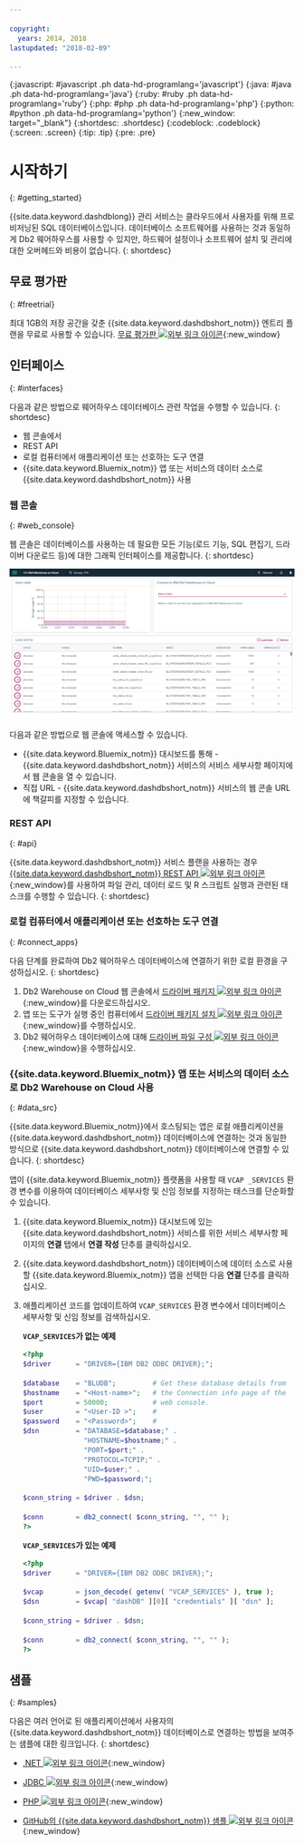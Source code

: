 ```yaml
---

copyright:
  years: 2014, 2018
lastupdated: "2018-02-09"

---
```


<!-- Attribute definitions --> 
{:javascript: #javascript .ph data-hd-programlang='javascript'}
{:java: #java .ph data-hd-programlang='java'}
{:ruby: #ruby .ph data-hd-programlang='ruby'}
{:php: #php .ph data-hd-programlang='php'}
{:python: #python .ph data-hd-programlang='python'}
{:new_window: target="_blank"}
{:shortdesc: .shortdesc}
{:codeblock: .codeblock}
{:screen: .screen}
{:tip: .tip}
{:pre: .pre}

# 시작하기
{: #getting_started}

{{site.data.keyword.dashdblong}} 관리 서비스는 클라우드에서 사용자를 위해 프로비저닝된 SQL 데이터베이스입니다. 데이터베이스 소프트웨어를 사용하는 것과 동일하게 Db2 웨어하우스를 사용할 수 있지만, 하드웨어 설정이나 소프트웨어 설치 및 관리에 대한 오버헤드와 비용이 없습니다. 
{: shortdesc}

## 무료 평가판
{: #freetrial}

최대 1GB의 저장 공간을 갖춘 {{site.data.keyword.dashdbshort_notm}} 엔트리 플랜을 무료로 사용할 수 있습니다. [무료 평가판 ![외부 링크 아이콘](../../icons/launch-glyph.svg "외부 링크 아이콘")](https://console.bluemix.net/catalog/services/dashdb){:new_window}

## 인터페이스
{: #interfaces}

다음과 같은 방법으로 웨어하우스 데이터베이스 관련 작업을 수행할 수 있습니다.
{: shortdesc}

   * 웹 콘솔에서
   * REST API
   * 로컬 컴퓨터에서 애플리케이션 또는 선호하는 도구 연결
   * {{site.data.keyword.Bluemix_notm}} 앱 또는 서비스의 데이터 소스로 {{site.data.keyword.dashdbshort_notm}} 사용

### 웹 콘솔
{: #web_console}

웹 콘솔은 데이터베이스를 사용하는 데 필요한 모든 기능(로드 기능, SQL 편집기, 드라이버 다운로드 등)에 대한 그래픽 인터페이스를 제공합니다.
{: shortdesc}

![웹 콘솔 대시보드 페이지의 보기](images/console_v3.png)

<!-- Click the link to take a tour of the {{site.data.keyword.dashdbshort_notm}} for Analytics web console: [General tour ![External link icon](../../icons/launch-glyph.svg "External link icon")](http://ibm.biz/dashdb-general-quick-tour){:new_window}. -->

다음과 같은 방법으로 웹 콘솔에 액세스할 수 있습니다.
   * {{site.data.keyword.Bluemix_notm}} 대시보드를 통해 - {{site.data.keyword.dashdbshort_notm}} 서비스의 서비스 세부사항 페이지에서 웹 콘솔을 열 수 있습니다.
   * 직접 URL - {{site.data.keyword.dashdbshort_notm}} 서비스의 웹 콘솔 URL에 책갈피를 지정할 수 있습니다.

### REST API
{: #api}

{{site.data.keyword.dashdbshort_notm}} 서비스 플랜을 사용하는 경우 [{{site.data.keyword.dashdbshort_notm}} REST API ![외부 링크 아이콘](../../icons/launch-glyph.svg "외부 링크 아이콘")](http://ibm.biz/dashdb-api){:new_window}를 사용하여 파일 관리, 데이터 로드 및 R 스크립트 실행과 관련된 태스크를 수행할 수 있습니다.
{: shortdesc}

### 로컬 컴퓨터에서 애플리케이션 또는 선호하는 도구 연결
{: #connect_apps}

다음 단계를 완료하여 Db2 웨어하우스 데이터베이스에 연결하기 위한 로컬 환경을 구성하십시오.
{: shortdesc}

1. Db2 Warehouse on Cloud 웹 콘솔에서 [드라이버 패키지 ![외부 링크 아이콘](../../icons/launch-glyph.svg "외부 링크 아이콘")](https://www.ibm.com/support/knowledgecenter/SS6NHC/com.ibm.swg.im.dashdb.doc/connecting/connect_driver_package.html){:new_window}를 다운로드하십시오.
2. 앱 또는 도구가 실행 중인 컴퓨터에서 [드라이버 패키지 설치 ![외부 링크 아이콘](../../icons/launch-glyph.svg "외부 링크 아이콘")](https://www.ibm.com/support/knowledgecenter/SS6NHC/com.ibm.swg.im.dashdb.doc/connecting/connect_driver_package_install.html){:new_window}를 수행하십시오.
3. Db2 웨어하우스 데이터베이스에 대해 [드라이버 파일 구성 ![외부 링크 아이콘](../../icons/launch-glyph.svg "외부 링크 아이콘")](https://www.ibm.com/support/knowledgecenter/en/SS6NHC/com.ibm.swg.im.dashdb.doc/connecting/connect_driver_package_config.html){:new_window}을 수행하십시오.

### {{site.data.keyword.Bluemix_notm}} 앱 또는 서비스의 데이터 소스로 Db2 Warehouse on Cloud 사용
{: #data_src}

{{site.data.keyword.Bluemix_notm}}에서 호스팅되는 앱은 로컬 애플리케이션을 {{site.data.keyword.dashdbshort_notm}} 데이터베이스에 연결하는 것과 동일한 방식으로 {{site.data.keyword.dashdbshort_notm}} 데이터베이스에 연결할 수 있습니다.
{: shortdesc}

앱이 {{site.data.keyword.Bluemix_notm}} 플랫폼을 사용할 때 `VCAP _SERVICES` 환경 변수를 이용하여 데이터베이스 세부사항 및 신임 정보를 지정하는 태스크를 단순화할 수 있습니다.
1. {{site.data.keyword.Bluemix_notm}} 대시보드에 있는 {{site.data.keyword.dashdbshort_notm}} 서비스를 위한 서비스 세부사항 페이지의 **연결** 탭에서 **연결 작성** 단추를 클릭하십시오.
2. {{site.data.keyword.dashdbshort_notm}} 데이터베이스에 데이터 소스로 사용할 {{site.data.keyword.Bluemix_notm}} 앱을 선택한 다음 **연결** 단추를 클릭하십시오.
3. 애플리케이션 코드를 업데이트하여 `VCAP_SERVICES` 환경 변수에서 데이터베이스 세부사항 및 신임 정보를 검색하십시오.

    **`VCAP_SERVICES`가 없는 예제**

    ```php
    <?php
    $driver      = "DRIVER={IBM DB2 ODBC DRIVER};";

    $database    = "BLUDB";         # Get these database details from
    $hostname    = "<Host-name>";   # the Connection info page of the
    $port        = 50000;           # web console.
    $user        = "<User-ID >";    #
    $password    = "<Password>";    #
    $dsn         = "DATABASE=$database;" .
                   "HOSTNAME=$hostname;" .
                   "PORT=$port;" .
                   "PROTOCOL=TCPIP;" .
                   "UID=$user;" .
                   "PWD=$password;";

    $conn_string = $driver . $dsn;

    $conn        = db2_connect( $conn_string, "", "" );
    ?>
    ```

    **`VCAP_SERVICES`가 있는 예제**

    ```php
    <?php
    $driver      = "DRIVER={IBM DB2 ODBC DRIVER};";

    $vcap        = json_decode( getenv( "VCAP_SERVICES" ), true );
    $dsn         = $vcap[ "dashDB" ][0][ "credentials" ][ "dsn" ];

    $conn_string = $driver . $dsn;
                                   
    $conn        = db2_connect( $conn_string, "", "" );
    ?>
    ```

## 샘플
{: #samples}

다음은 여러 언어로 된 애플리케이션에서 사용자의 {{site.data.keyword.dashdbshort_notm}} 데이터베이스로 연결하는 방법을 보여주는 샘플에 대한 링크입니다.
{: shortdesc}

   * [.NET ![외부 링크 아이콘](../../icons/launch-glyph.svg "외부 링크 아이콘")](https://www.ibm.com/support/knowledgecenter/SS6NHC/com.ibm.swg.im.dashdb.doc/connecting/connect_connecting__net_applications.html){:new_window}
<!-- * [JAVA ![External link icon](../../icons/launch-glyph.svg "External link icon")](https://www.ibm.com/support/knowledgecenter/SS6NHC/com.ibm.swg.im.dashdb.doc/connecting/connect_connecting_java.html){:new_window} -->
   * [JDBC ![외부 링크 아이콘](../../icons/launch-glyph.svg "외부 링크 아이콘")](https://www.ibm.com/support/knowledgecenter/SS6NHC/com.ibm.swg.im.dashdb.doc/connecting/connect_connecting_jdbc_applications.html){:new_window}
<!-- * [Node.js ![External link icon](../../icons/launch-glyph.svg "External link icon")](https://www.ibm.com/support/knowledgecenter/SS6NHC/com.ibm.swg.im.dashdb.doc/connecting/connect_connecting_nodejs.html){:new_window} -->
   * [PHP ![외부 링크 아이콘](../../icons/launch-glyph.svg "외부 링크 아이콘")](https://www.ibm.com/support/knowledgecenter/SS6NHC/com.ibm.swg.im.dashdb.doc/connecting/connect_connecting_php.html){:new_window}
<!-- * [Python ![External link icon](../../icons/launch-glyph.svg "External link icon")](https://www.ibm.com/support/knowledgecenter/SS6NHC/com.ibm.swg.im.dashdb.doc/connecting/connect_connecting_python.html){:new_window} -->
   * [GitHub의 {{site.data.keyword.dashdbshort_notm}} 샘플 ![외부 링크 아이콘](../../icons/launch-glyph.svg "외부 링크 아이콘")](https://github.com/IBM-Bluemix/dashdb-nodejs-helloworld){:new_window}


